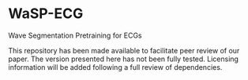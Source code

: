 # WaSP-ECG
Wave Segmentation Pretraining for ECGs

This repository has been made available to facilitate peer review of our paper. The version presented here has not been fully tested. Licensing information will be added following a full review of dependencies.

